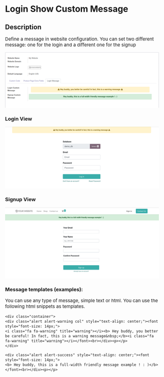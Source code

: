 # Login Show Custom Message

## Description

<p style="font-size:15px;">Define a message in website configuration. You can set two different message: one for the login
and a different one for the signup</p>

![image_description_01.png](static/src/img/image_description_01.png)

### Login View

![image_description_01.png](static/src/img/image_description_02.png)

### Signup View

![image_description_01.png](static/src/img/image_description_03.png)

### Message templates (examples):

<p style="font-size:15px;">You can use any type of message, simple text or html. You can use the following html snippets as templates.</p>

```
<div class="container">
<div class="alert alert-warning col" style="text-align: center;"><font style="font-size: 14px;">
<i class="fa fa-warning" title="warning"></i><b> Hey buddy, you better be careful! In fact, this is a warning message&nbsp;</b><i class="fa fa-warning" title="warning"></i></font><br></div><p></p>
</div>
```

```
<div class="alert alert-success" style="text-align: center;"><font style="font-size: 14px;">
<b> Hey buddy, this is a full-width friendly message example ! : )</b></font><br></div><p></p>
```
